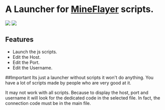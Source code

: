 # A Launcher for [MineFlayer](https://github.com/PrismarineJS/mineflayer "MineFlayer") scripts.
![](https://i.ibb.co/BsMGSZD/Bender-MF1.png) ![](https://i.ibb.co/wccx7jD/Bender-MF2.png)
## Features
 * Launch the js scripts.
 * Edit the Host.
 * Edit the Port.
 * Edit the Username.

##Important
Its just a launcher without scripts it won't do anything.
You have a lot of scripts made by people who are very good at it.

It may not work with all scripts. Because to display the host, port and username it will look for the dedicated code in the selected file. In fact, the connection code must be in the main file. 



